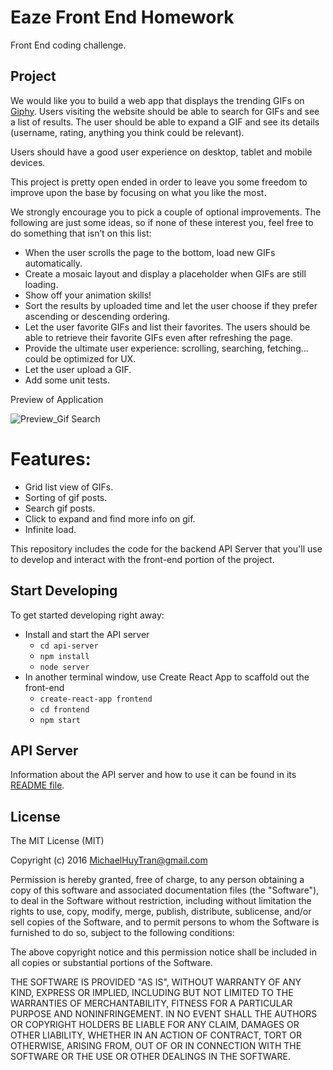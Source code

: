 # Eaze Front End Homework

Front End coding challenge.

## Project

We would like you to build a web app that displays the trending GIFs on [Giphy](https://giphy.com/). 
Users visiting the website should be able to search for GIFs and see a list of results. The user should be able to expand a GIF and see its details (username, rating, anything you think could be relevant).

Users should have a good user experience on desktop, tablet and mobile devices.

This project is pretty open ended in order to leave you some freedom to improve upon the base by focusing on what you like the most.

We strongly encourage you to pick a couple of optional improvements. The following are just some ideas, so if none of these interest you, feel free to do something that isn’t on this list:

- When the user scrolls the page to the bottom, load new GIFs automatically.
- Create a mosaic layout and display a placeholder when GIFs are still loading.
- Show off your animation skills!
- Sort the results by uploaded time and let the user choose if they prefer ascending or descending ordering.
- Let the user favorite GIFs and list their favorites. The users should be able to retrieve their favorite GIFs even after refreshing the page.
- Provide the ultimate user experience: scrolling, searching, fetching… could be optimized for UX.
- Let the user upload a GIF.
- Add some unit tests.

Preview of Application

![Preview_Gif Search](https://i.imgur.com/CzZ5cXG.gif)

# Features:
   * Grid list view of GIFs.
   * Sorting of gif posts.
   * Search gif posts.
   * Click to expand and find more info on gif.
   * Infinite load.

This repository includes the code for the backend API Server that you'll use to develop and interact with the front-end portion of the project.

## Start Developing

To get started developing right away:

* Install and start the API server
    - `cd api-server`
    - `npm install`
    - `node server`
* In another terminal window, use Create React App to scaffold out the front-end
    - `create-react-app frontend`
    - `cd frontend`
    - `npm start`

## API Server

Information about the API server and how to use it can be found in its [README file](api-server/README.md).

## License
The MIT License (MIT)

Copyright (c) 2016 MichaelHuyTran@gmail.com

Permission is hereby granted, free of charge, to any person obtaining a copy
of this software and associated documentation files (the "Software"), to deal
in the Software without restriction, including without limitation the rights
to use, copy, modify, merge, publish, distribute, sublicense, and/or sell
copies of the Software, and to permit persons to whom the Software is
furnished to do so, subject to the following conditions:

The above copyright notice and this permission notice shall be included in all
copies or substantial portions of the Software.

THE SOFTWARE IS PROVIDED "AS IS", WITHOUT WARRANTY OF ANY KIND, EXPRESS OR
IMPLIED, INCLUDING BUT NOT LIMITED TO THE WARRANTIES OF MERCHANTABILITY,
FITNESS FOR A PARTICULAR PURPOSE AND NONINFRINGEMENT. IN NO EVENT SHALL THE
AUTHORS OR COPYRIGHT HOLDERS BE LIABLE FOR ANY CLAIM, DAMAGES OR OTHER
LIABILITY, WHETHER IN AN ACTION OF CONTRACT, TORT OR OTHERWISE, ARISING FROM,
OUT OF OR IN CONNECTION WITH THE SOFTWARE OR THE USE OR OTHER DEALINGS IN THE
SOFTWARE.
